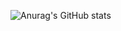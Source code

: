 ![Anurag's GitHub stats](https://github-readme-stats.vercel.app/api?username=hodokim&show_icons=true&theme=radical)

